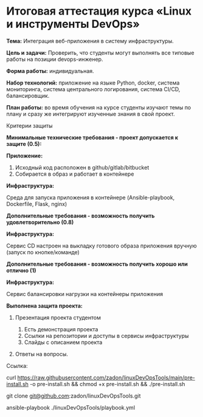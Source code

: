 # Итоговая аттестация курса «Linux и инструменты DevOps»
**Тема:** Интеграция веб-приложения в систему инфраструктуры.

**Цель и задачи:** Проверить, что студенты могут выполнять все типовые работы на позиции devops-инженер.

**Форма работы:** индивидуальная.

**Набор технологий:** приложение на языке Python, docker, система мониторинга, система центрального логирования, система CI/CD, балансировщик.

**План работы:** во время обучения на курсе студенты изучают темы по плану и сразу же интегрируют изученные знания в свой проект.

Критерии защиты

**Минимальные технические требования - проект допускается к защите (0.5):**

**Приложение:**

1. Исходный код расположен в github/gitlab/bitbucket
1. Собирается в образ и работает в контейнере

**Инфраструктура:** 

Среда для запуска приложения в контейнере (Ansible-playbook, Dockerfile, Flask, nginx)

**Дополнительные требования - возможность получить удовлетворительно (0.8)**

**Инфраструктура:**

Сервис CD настроен на выкладку готового образа приложения вручную (запуск по кнопке/команде)

**Дополнительные требования - возможность получить хорошо или отлично (1)**

**Инфраструктура:**

Сервис балансировки нагрузки на контейнеры приложения


**Выполнена защита проекта:**

1. Презентация проекта студентом
    1. Есть демонстрация проекта
    1. Ссылки на репозитории и доступы в сервисы инфраструктуры
    1. Слайды с описанием проекта

2. Ответы на вопросы.


Ссылка:

curl https://raw.githubusercontent.com/zadon/linuxDevOpsTools/main/pre-install.sh -o pre-install.sh && chmod +x pre-install.sh && ./pre-install.sh

git clone git@github.com:zadon/linuxDevOpsTools.git

ansible-playbook ./linuxDevOpsTools/playbook.yml
